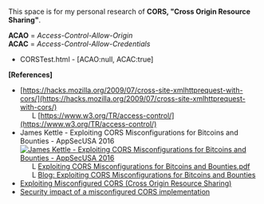 This space is for my personal research of **CORS, "Cross Origin Resource Sharing"**.  

**ACAO** = *Access-Control-Allow-Origin*  
**ACAC** = *Access-Control-Allow-Credentials*  

* CORSTest.html - [ACAO:null, ACAC:true]

**[References]**  

+ [https://hacks.mozilla.org/2009/07/cross-site-xmlhttprequest-with-cors/](https://hacks.mozilla.org/2009/07/cross-site-xmlhttprequest-with-cors/)  
&nbsp;&nbsp;&nbsp;&nbsp;&nbsp;&nbsp;L [https://www.w3.org/TR/access-control/](https://www.w3.org/TR/access-control/)  
+ James Kettle - Exploiting CORS Misconfigurations for Bitcoins and Bounties - AppSecUSA 2016
[![James Kettle - Exploiting CORS Misconfigurations for Bitcoins and Bounties - AppSecUSA 2016](http://img.youtube.com/vi/22CKQ_xed9s/0.jpg)](http://www.youtube.com/watch?v=22CKQ_xed9s)  
&nbsp;&nbsp;&nbsp;&nbsp;&nbsp;&nbsp;L [Exploiting CORS Misconfigurations for Bitcoins and Bounties.pdf](https://portswigger.net/knowledgebase/papers/ExploitingCORSMisconfigurations.pdf)  
&nbsp;&nbsp;&nbsp;&nbsp;&nbsp;&nbsp;L [Blog: Exploiting CORS Misconfigurations for Bitcoins and Bounties](http://blog.portswigger.net/2016/10/exploiting-cors-misconfigurations-for.html)  
+ [Exploiting Misconfigured CORS (Cross Origin Resource Sharing)](http://www.geekboy.ninja/blog/exploiting-misconfigured-cors-cross-origin-resource-sharing/)  
+ [Security impact of a misconfigured CORS implementation](http://yassineaboukir.com/blog/security-impact-of-a-misconfigured-cors-implementation/)

